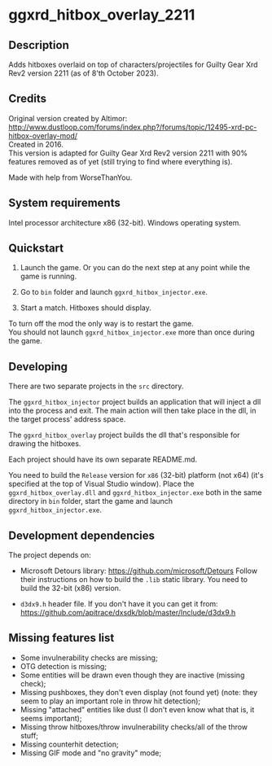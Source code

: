 # ggxrd_hitbox_overlay_2211

## Description

Adds hitboxes overlaid on top of characters/projectiles for Guilty Gear Xrd Rev2 version 2211 (as of 8'th October 2023).

## Credits

Original version created by Altimor: <http://www.dustloop.com/forums/index.php?/forums/topic/12495-xrd-pc-hitbox-overlay-mod/>  
Created in 2016.  
This version is adapted for Guilty Gear Xrd Rev2 version 2211 with 90% features removed as of yet (still trying to find where everything is).

Made with help from WorseThanYou.

## System requirements

Intel processor architecture x86 (32-bit). Windows operating system.

## Quickstart

1. Launch the game. Or you can do the next step at any point while the game is running.

2. Go to `bin` folder and launch `ggxrd_hitbox_injector.exe`.

3. Start a match. Hitboxes should display.

To turn off the mod the only way is to restart the game.  
You should not launch `ggxrd_hitbox_injector.exe` more than once during the game.

## Developing

There are two separate projects in the `src` directory.

The `ggxrd_hitbox_injector` project builds an application that will inject a dll into the process and exit. The main action will then take place in the dll, in the target process' address space.

The `ggxrd_hitbox_overlay` project builds the dll that's responsible for drawing the hitboxes.

Each project should have its own separate README.md.

You need to build the `Release` version for `x86` (32-bit) platform (not x64) (it's specified at the top of Visual Studio window). Place the `ggxrd_hitbox_overlay.dll` and `ggxrd_hitbox_injector.exe` both in the same directory in `bin` folder, start the game and launch `ggxrd_hitbox_injector.exe`.

## Development dependencies

The project depends on:

- Microsoft Detours library: <https://github.com/microsoft/Detours> Follow their instructions on how to build the `.lib` static library. You need to build the 32-bit (x86) version.

- `d3dx9.h` header file. If you don't have it you can get it from: <https://github.com/apitrace/dxsdk/blob/master/Include/d3dx9.h>

## Missing features list

- Some invulnerability checks are missing;
- OTG detection is missing;
- Some entities will be drawn even though they are inactive (missing check);
- Missing pushboxes, they don't even display (not found yet) (note: they seem to play an important role in throw hit detection);
- Missing "attached" entities like dust (I don't even know what that is, it seems important);
- Missing throw hitboxes/throw invulnerability checks/all of the throw stuff;
- Missing counterhit detection;
- Missing GIF mode and "no gravity" mode;
